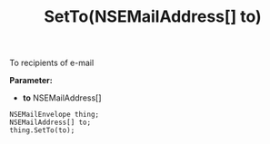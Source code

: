 ﻿---
uid: crmscript_ref_NSEMailEnvelope_SetTo
title: SetTo(NSEMailAddress[] to)
intellisense: NSEMailEnvelope.SetTo
keywords: NSEMailEnvelope, GetTo
so.topic: reference
---

To recipients of e-mail

**Parameter:** 
 - **to** NSEMailAddress[]

```crmscript
NSEMailEnvelope thing;
NSEMailAddress[] to;
thing.SetTo(to);
```

